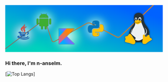 <img src="https://github.com/n-anselm/n-anselm/blob/main/res/GitHub%20Profile%20Header.png" title="Profile header" />

### Hi there, I'm n-anselm.

[![Top Langs](https://github-readme-stats.vercel.app/api/top-langs/?username=n-anselm&langs_count=5&title_color=fff&icon_color=79ff97&text_color=9f9f9f&bg_color=151515)]

<!--
<tr>
   <td>You are visitor</td>
   <td><img src="https://profile-counter.glitch.me/n-anselm/count.svg" alt="" /></td>
</tr>
-->

<!--
<p align="center"> 
  Visitor count<br>
  <img src="https://profile-counter.glitch.me/n-anselm/count.svg" />
</p>
-->

<!--
Here are some ideas to get you started:

- 🔭 I’m currently working on ...
- 🌱 I’m currently learning ...
- 👯 I’m looking to collaborate on ...
- 🤔 I’m looking for help with ...
- 💬 Ask me about ...
- 📫 How to reach me: ...
- 😄 Pronouns: ...
- ⚡ Fun fact: ...
-->
